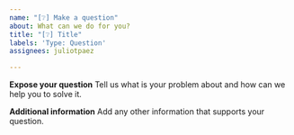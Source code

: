 ```yaml
---
name: "[❔] Make a question"
about: What can we do for you?
title: "[❔] Title"
labels: 'Type: Question'
assignees: juliotpaez

---
```


**Expose your question**
Tell us what is your problem about and how can we help you to solve it.

**Additional information**
Add any other information that supports your question.
